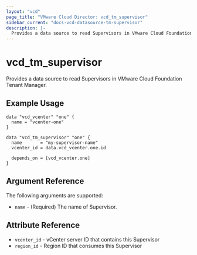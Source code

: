 ```yaml
---
layout: "vcd"
page_title: "VMware Cloud Director: vcd_tm_supervisor"
sidebar_current: "docs-vcd-datasource-tm-supervisor"
description: |-
  Provides a data source to read Supervisors in VMware Cloud Foundation Tenant Manager.
---
```


# vcd\_tm\_supervisor

Provides a data source to read Supervisors in VMware Cloud Foundation Tenant Manager.

## Example Usage

```hcl
data "vcd_vcenter" "one" {
  name = "vcenter-one"
}

data "vcd_tm_supervisor" "one" {
  name       = "my-supervisor-name"
  vcenter_id = data.vcd_vcenter.one.id

  depends_on = [vcd_vcenter.one]
}
```

## Argument Reference

The following arguments are supported:

* `name` - (Required) The name of Supervisor.

## Attribute Reference

* `vcenter_id` - vCenter server ID that contains this Supervisor
* `region_id` - Region ID that consumes this Supervisor
